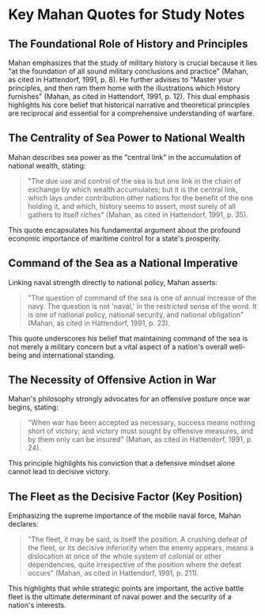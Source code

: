 # Key Mahan Quotes for Study Notes

## The Foundational Role of History and Principles

Mahan emphasizes that the study of military history is crucial because it lies "at the foundation of all sound military conclusions and practice" (Mahan, as cited in Hattendorf, 1991, p. 8). He further advises to "Master your principles, and then ram them home with the illustrations which History furnishes" (Mahan, as cited in Hattendorf, 1991, p. 12). This dual emphasis highlights his core belief that historical narrative and theoretical principles are reciprocal and essential for a comprehensive understanding of warfare.

## The Centrality of Sea Power to National Wealth

Mahan describes sea power as the "central link" in the accumulation of national wealth, stating:

> "The due use and control of the sea is but one link in the chain of exchange by which wealth accumulates; but it is the central link, which lays under contribution other nations for the benefit of the one holding it, and which, history seems to assert, most surely of all gathers to itself riches" (Mahan, as cited in Hattendorf, 1991, p. 35).

This quote encapsulates his fundamental argument about the profound economic importance of maritime control for a state's prosperity.

## Command of the Sea as a National Imperative

Linking naval strength directly to national policy, Mahan asserts:

> "The question of command of the sea is one of annual increase of the navy. The question is not 'naval,' in the restricted sense of the word. It is one of national policy, national security, and national obligation" (Mahan, as cited in Hattendorf, 1991, p. 23).

This quote underscores his belief that maintaining command of the sea is not merely a military concern but a vital aspect of a nation's overall well-being and international standing.

## The Necessity of Offensive Action in War

Mahan's philosophy strongly advocates for an offensive posture once war begins, stating:

> "When war has been accepted as necessary, success means nothing short of victory; and victory must sought by offensive measures, and by them only can be insured" (Mahan, as cited in Hattendorf, 1991, p. 24).

This principle highlights his conviction that a defensive mindset alone cannot lead to decisive victory.

## The Fleet as the Decisive Factor (Key Position)

Emphasizing the supreme importance of the mobile naval force, Mahan declares:

> "The fleet, it may be said, is itself the position. A crushing defeat of the fleet, or its decisive inferiority when the enemy appears, means a dislocation at once of the whole system of colonial or other dependencies, quite irrespective of the position where the defeat occurs" (Mahan, as cited in Hattendorf, 1991, p. 211).

This highlights that while strategic points are important, the active battle fleet is the ultimate determinant of naval power and the security of a nation's interests.